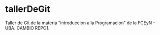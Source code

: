 # tallerDeGit

Taller de Git de la materia "Introduccion a la Programacion" de la FCEyN - UBA. CAMBIO REPO1.
